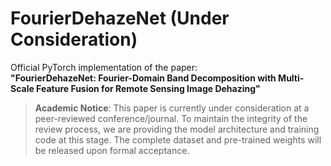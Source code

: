 # FourierDehazeNet (Under Consideration)

Official PyTorch implementation of the paper:  
**"FourierDehazeNet: Fourier-Domain Band Decomposition with Multi-Scale Feature Fusion for Remote Sensing Image Dehazing"**

> **Academic Notice**: This paper is currently under consideration at a peer-reviewed conference/journal. To maintain the integrity of the review process, we are providing the model architecture and training code at this stage. The complete dataset and pre-trained weights will be released upon formal acceptance.
